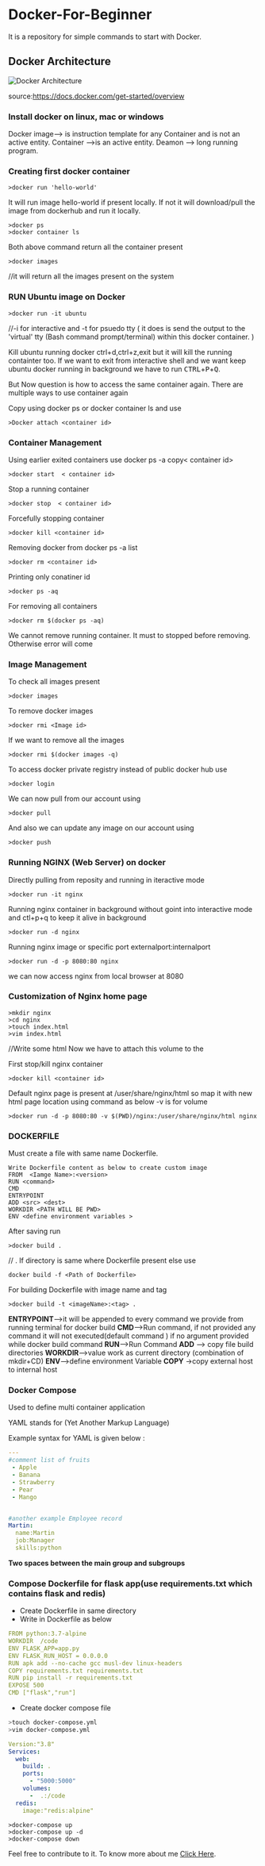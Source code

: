 # Docker-For-Beginner

It is a repository for simple commands to start with Docker.

## Docker Architecture

![Docker Architecture](https://github.com/YashpalAhlawat/Docker-For-Beginner/blob/main/Static/img/architecture.svg "Docker Architecture")

source:https://docs.docker.com/get-started/overview


### Install docker on linux, mac or windows

Docker image--> is instruction template for any Container and is not an active entity.
Container -->is an active entity.
Deamon --> long running program.

### Creating first docker container

```console
>docker run 'hello-world'
```

It will run image hello-world if present locally. If not it will download/pull the image from dockerhub and run it locally.

```console
>docker ps
>docker container ls
```
Both above command return all the container present

```console
>docker images
```
//it will return all the images present on the system


### RUN Ubuntu image on Docker
```console
>docker run -it ubuntu
```
//-i for interactive and -t for psuedo tty (
it does is send the output to the 'virtual' tty (Bash command prompt/terminal) within this docker container. )

Kill ubuntu running docker ctrl+d,ctrl+z,exit but it will kill the running containter too.
If we want to exit from interactive shell and we want keep ubuntu docker running in background we have to run <kbd>CTRL</kbd>+<kbd>P</kbd>+<kbd>Q</kbd>.

But Now question is how to access the same container again. There are multiple ways to use container again 

Copy <container id> using docker ps or docker container ls and use 
```console
>Docker attach <container id> 
```
 
### Container Management

Using earlier exited containers use docker ps -a copy< container id>
```console
>docker start  < container id>
```
Stop a running container
```console
>docker stop  < container id>
```

Forcefully stopping container
```console
>docker kill <container id>
```

Removing docker from docker ps -a list
```console
>docker rm <container id>
```

Printing only conatiner id 
```console
>docker ps -aq
```

For removing all containers 
```console
>docker rm $(docker ps -aq)
```
We cannot remove running container. It must to stopped before removing. Otherwise error will come


### Image Management

To check all images present
```console
>docker images
```
To remove docker images
```console
>docker rmi <Image id>
```
If we want to remove all the images
```console
>docker rmi $(docker images -q)
```

To access docker private registry instead of public docker hub use 
```console
>docker login
```
We can now pull from our account using
```console
>docker pull
```
And also we can update any image on our account using
```console
>docker push
```

### Running NGINX (Web Server) on docker
Directly pulling from reposity and running in iteractive mode
```console
>docker run -it nginx
```
Running nginx container in background without goint into interactive mode and ctl+p+q to keep it alive in background
```console
>docker run -d nginx
```
Running nginx image or specific port externalport:internalport
```console
>docker run -d -p 8080:80 nginx
```
we can now access nginx from local browser at 8080

### Customization of Nginx home page 
```console
>mkdir nginx
>cd nginx
>touch index.html
>vim index.html
```
//Write some html
Now we have to attach this volume to the 

First stop/kill nginx container
```console
>docker kill <container id>
```
Default nginx page is present at /user/share/nginx/html so map it with new html page location using command as below
-v is for volume
```console
>docker run -d -p 8080:80 -v $(PWD)/nginx:/user/share/nginx/html nginx
```

### DOCKERFILE

Must create a file with same name Dockerfile.
```docker
Write Dockerfile content as below to create custom image
FROM  <Iamge Name>:<version>
RUN <command>
CMD
ENTRYPOINT
ADD <src> <dest> 
WORKDIR <PATH WILL BE PWD>
ENV <define environment variables >
```
After saving run
```console
>docker build .
```
// . If directory is same where Dockerfile present else use 
```console
docker build -f <Path of Dockerfile>
```

For building Dockerfile with image name and tag
```console
>docker build -t <imageName>:<tag> .
```



**ENTRYPOINT**-->it will be appended to every command we provide from running terminal for docker build
**CMD**-->Run command, if not provided any command it will not executed(default command ) if no argument provided while docker build command
**RUN**-->Run Command
**ADD** --> copy file build directories
**WORKDIR**-->value work as current directory (combination of mkdir+CD)
**ENV**-->define environment Variable 
**COPY** ->copy external host to internal host


### Docker Compose

Used to define multi container application

YAML stands for (Yet Another Markup Language)

Example syntax for YAML is given below :
```YAML
---
#comment list of fruits
 - Apple
 - Banana
 - Strawberry
 - Pear
 - Mango


#another example Employee record
Martin:
  name:Martin
  job:Manager
  skills:python

```

**Two spaces between the main group and subgroups**

### Compose Dockerfile for flask app(use requirements.txt which contains flask and redis)  
- Create Dockerfile in same directory
- Write in Dockerfile as below
```YAML
FROM python:3.7-alpine
WORKDIR  /code
ENV FLASK_APP=app.py
ENV FLASK_RUN_HOST = 0.0.0.0
RUN apk add --no-cache gcc musl-dev linux-headers
COPY requirements.txt requirements.txt
RUN pip install -r requirements.txt
EXPOSE 500
CMD ["flask","run"]
```

- Create docker compose file
```bash
>touch docker-compose.yml
>vim docker-compose.yml
```
```YAML
Version:"3.8"
Services:
  web:
    build: .
    ports:
      - "5000:5000"
    volumes:
      -  .:/code
  redis:
    image:"redis:alpine"
```
```console
>docker-compose up
>docker-compose up -d
>docker-compose down
```
 Feel free to contribute to it. To know more about me <a  href='https://yashpalahlawat.github.io/vitae/'>Click Here</a>.
